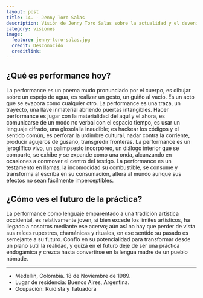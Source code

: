 ```yaml
---
layout: post
title: 14. - Jenny Toro Salas
description: Visión de Jenny Toro Salas sobre la actualidad y el devenir de la performance.
category: visiones
image:
  feature: jenny-toro-salas.jpg
  credit: Desconocido
  creditlink:
---
```


## ¿Qué es performance hoy?

La performance es un poema mudo pronunciado por el cuerpo, es dibujar sobre un espejo de agua, es realizar un gesto, un guiño al vacio. Es un acto que se evapora como cualquier otro. La performance es una traza, un trayecto, una llave inmaterial abriendo puertas intangibles. Hacer performance es jugar con la materialidad del aquí y el ahora, es comunicarse de un modo no verbal con el espacio tiempo, es usar un lenguaje cifrado, una glosolalia inaudible; es hackear los códigos y el sentido común, es perforar la urdimbre cultural, nadar contra la corriente, producir agujeros de gusano, transgredir fronteras. La performance es un jeroglífico vivo, un palimpsesto incorpóreo, un diálogo interior que se comparte, se exhibe y se expande como una onda, alcanzando en ocasiones a conmover el centro del testigo. La performance es un testamento en llamas, la incomodidad su combustible, se consume y transforma al escriba en su consumación, altera al mundo aunque sus efectos no sean fácilmente imperceptibles.

## ¿Cómo ves el futuro de la práctica?

La performance como lenguaje emparentado a una tradición artística occidental, es relativamente joven, si bien excede los límites artísticos, ha llegado a nosotros mediante ese acervo; aún así no hay que perder de vista sus raíces rupestres, chamánicas y rituales, en ese sentido su pasado es semejante a su futuro. Confío en su potencialidad para transformar desde un plano sutil la realidad, y quizá en el futuro deje de ser una práctica endogámica y crezca hasta convertirse en la lengua madre de un pueblo nómade.

---

* Medellín, Colombia. 18 de Noviembre de 1989.
* Lugar de residencia: Buenos Aires, Argentina.
* Ocupación: Ruidista y Tatuadora
